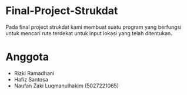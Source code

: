 # Final-Project-Strukdat
Pada final project strukdat kami membuat suatu program yang berfungsi untuk mencari rute terdekat untuk input lokasi yang telah ditentukan.
# Anggota
- Rizki Ramadhani
- Hafiz Santosa
- Naufan Zaki Luqmanulhakim (5027221065)

